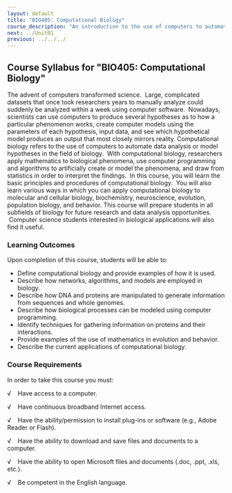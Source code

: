 ```yaml
---
layout: default
title: "BIO405: Computational Biology"
course_description: "An introduction to the use of computers to automate data analysis or model hypotheses in the field of biology, and its application for molecular and cellular biology, biochemistry, neuroscience, evolution, population biology, and behavior."
next: ../Unit01
previous: ../../../
---
```

Course Syllabus for "BIO405: Computational Biology"
---------------------------------------------------

The advent of computers transformed science.  Large, complicated
datasets that once took researchers years to manually analyze could
suddenly be analyzed within a week using computer software.  Nowadays,
scientists can use computers to produce several hypotheses as to how a
particular phenomenon works, create computer models using the parameters
of each hypothesis, input data, and see which hypothetical model
produces an output that most closely mirrors reality. Computational
biology refers to the use of computers to automate data analysis or
model hypotheses in the field of biology.  With computational biology,
researchers apply mathematics to biological phenomena, use computer
programming and algorithms to artificially create or model the
phenomena, and draw from statistics in order to interpret the findings.
 In this course, you will learn the basic principles and procedures of
computational biology.  You will also learn various ways in which you
can apply computational biology to molecular and cellular biology,
biochemistry, neuroscience, evolution, population biology, and behavior.
This course will prepare students in all subfields of biology for future
research and data analysis opportunities.  Computer science students
interested in biological applications will also find it useful.

### Learning Outcomes

Upon completion of this course, students will be able to:

-   Define computational biology and provide examples of how it is used.
-   Describe how networks, algorithms, and models are employed in
    biology.
-   Describe how DNA and proteins are manipulated to generate
    information from sequences and whole genomes.
-   Describe how biological processes can be modeled using computer
    programming.
-   Identify techniques for gathering information on proteins and their
    interactions.
-   Provide examples of the use of mathematics in evolution and
    behavior.
-   Describe the current applications of computational biology.

### Course Requirements

In order to take this course you must:

√    Have access to a computer.

√    Have continuous broadband Internet access.

√    Have the ability/permission to install plug-ins or software (e.g.,
Adobe Reader or Flash).

√    Have the ability to download and save files and documents to a
computer.

√    Have the ability to open Microsoft files and documents (.doc, .ppt,
.xls, etc.).

√    Be competent in the English language.
